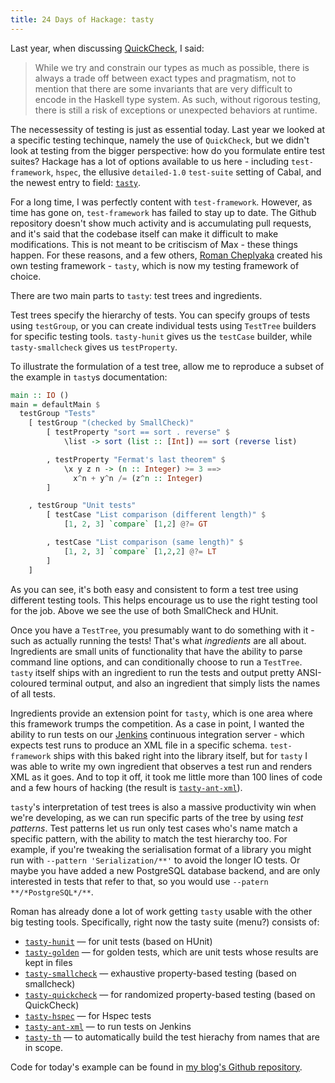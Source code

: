 ```yaml
---
title: 24 Days of Hackage: tasty
---
```


Last year, when discussing
[QuickCheck](/posts/2012-12-08-24-days-of-hackage.html), I said:

> While we try and constrain our types as much as possible, there is always a
> trade off between exact types and pragmatism, not to mention that there are
> some invariants that are very difficult to encode in the Haskell type
> system. As such, without rigorous testing, there is still a risk of exceptions
> or unexpected behaviors at runtime.

The necessessity of testing is just as essential today. Last year we looked at a
specific testing techinque, namely the use of `QuickCheck`, but we didn't look
at testing from the bigger perspective: how do you formulate entire test suites?
Hackage has a lot of options available to us here - including `test-framework`,
`hspec`, the ellusive `detailed-1.0` `test-suite` setting of Cabal, and the
newest entry to field: [`tasty`](http://documentup.com/feuerbach/tasty).

For a long time, I was perfectly content with `test-framework`. However, as time
has gone on, `test-framework` has failed to stay up to date. The Github
repository doesn't show much activity and is accumulating pull requests, and
it's said that the codebase itself can make it difficult to make
modifications. This is not meant to be critiscism of Max - these things
happen. For these reasons, and a few others,
[Roman Cheplyaka](http://ro-che.info/) created his own testing framework -
`tasty`, which is now my testing framework of choice.

There are two main parts to `tasty`: test trees and ingredients.

Test trees specify the hierarchy of tests. You can specify groups of tests using
`testGroup`, or you can create individual tests using `TestTree` builders for
specific testing tools. `tasty-hunit` gives us the `testCase` builder, while
`tasty-smallcheck` gives us `testProperty`.

To illustrate the formulation of a test tree, allow me to reproduce a subset of
the example in `tasty`s documentation:

```haskell
main :: IO ()
main = defaultMain $
  testGroup "Tests"
    [ testGroup "(checked by SmallCheck)"
        [ testProperty "sort == sort . reverse" $
            \list -> sort (list :: [Int]) == sort (reverse list)

        , testProperty "Fermat's last theorem" $
            \x y z n -> (n :: Integer) >= 3 ==>
              x^n + y^n /= (z^n :: Integer)
        ]

    , testGroup "Unit tests"
        [ testCase "List comparison (different length)" $
            [1, 2, 3] `compare` [1,2] @?= GT

        , testCase "List comparison (same length)" $
            [1, 2, 3] `compare` [1,2,2] @?= LT
        ]
    ]
```

As you can see, it's both easy and consistent to form a test tree using
different testing tools. This helps encourage us to use the right testing tool
for the job. Above we see the use of both SmallCheck and HUnit.

Once you have a `TestTree`, you presumably want to do something with it - such
as actually running the tests! That's what *ingredients* are all
about. Ingredients are small units of functionality that have the ability to
parse command line options, and can conditionally choose to run a
`TestTree`. `tasty` itself ships with an ingredient to run the tests and output
pretty ANSI-coloured terminal output, and also an ingredient that simply lists
the names of all tests.

Ingredients provide an extension point for `tasty`, which is one area where this
framework trumps the competition. As a case in point, I wanted the ability to
run tests on our [Jenkins](http://jenkins-ci.org/) continuous integration
server - which expects test runs to produce an XML file in a specific
schema. `test-framework` ships with this baked right into the library itself,
but for `tasty` I was able to write my own ingredient that observes a test run
and renders XML as it goes. And to top it off, it took me little more than 100
lines of code and a few hours of hacking (the result is
[`tasty-ant-xml`](http://hackage.haskell.org/package/tasty-ant-xml)).

`tasty`'s interpretation of test trees is also a massive productivity win when
we're developing, as we can run specific parts of the tree by using *test
patterns*. Test patterns let us run only test cases who's name match a specific
pattern, with the ability to match the test hierarchy too. For example, if
you're tweaking the serialisation format of a library you might run with
`--pattern 'Serialization/**'` to avoid the longer IO tests. Or maybe you have
added a new PostgreSQL database backend, and are only interested in tests that
refer to that, so you would use `--patern **/*PostgreSQL*/**`.

Roman has already done a lot of work getting `tasty` usable with the other big
testing tools. Specifically, right now the tasty suite (menu?) consists of:

* [`tasty-hunit`](http://hackage.haskell.org/package/tasty-hunit) — for unit
  tests (based on HUnit)
* [`tasty-golden`](http://hackage.haskell.org/package/tasty-golden) — for golden
  tests, which are unit tests whose results are kept in files
* [`tasty-smallcheck`](http://hackage.haskell.org/package/tasty-smallcheck) —
  exhaustive property-based testing (based on smallcheck)
* [`tasty-quickcheck`](http://hackage.haskell.org/package/tasty-quickcheck) —
  for randomized property-based testing (based on QuickCheck)
* [`tasty-hspec`](http://hackage.haskell.org/package/tasty-hspec) — for Hspec
  tests
* [`tasty-ant-xml`](http://hackage.haskell.org/package/tasty-ant-xml) — to run
  tests on Jenkins
* [`tasty-th`](http://hackage.haskell.org/package/tasty-th) — to automatically
  build the test hierachy from names that are in scope.

Code for today's example can be found in
[my blog's Github repository](https://github.com/ocharles/blog/tree/master/code).
